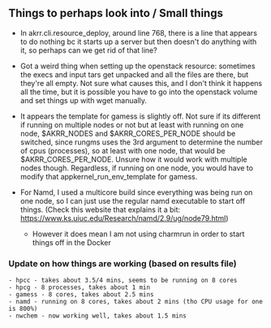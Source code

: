 ## Things to perhaps look into / Small things

- In akrr.cli.resource_deploy, around line 768, there is a line that appears to do nothing bc it starts up a server but then doesn't do anything with it, so perhaps can we get rid of that line?

- Got a weird thing when setting up the openstack resource: sometimes the execs and input tars get unpacked and all the files are there, but they're all empty. Not sure what causes this, and I don't think it happens all the time, but it is possible you have to go into the openstack volume and set things up with wget manually.

- It appears the template for gamess is slightly off. Not sure if its different if running on multiple nodes or not but at least with running on one node, $AKRR_NODES and $AKRR_CORES_PER_NODE should be switched, since rungms uses the 3rd argument to determine the number of cpus (processes), so at least with one node, that would be $AKRR_CORES_PER_NODE. Unsure how it would work with multiple nodes though. Regardless, if running on one node, you would have to modify that appkernel_run_env_template for gamess.

- For Namd, I used a multicore build since everything was being run on one node, so I can just use the regular namd executable to start off things. (Check this website that explains it a bit: https://www.ks.uiuc.edu/Research/namd/2.9/ug/node79.html)
	- However it does mean I am not using charmrun in order to start things off in the Docker

### Update on how things are working (based on results file)
	- hpcc - takes about 3.5/4 mins, seems to be running on 8 cores
	- hpcg - 8 processes, takes about 1 min
	- gamess - 8 cores, takes about 2.5 mins
	- namd - running on 8 cores, takes about 2 mins (tho CPU usage for one is 800%)
	- nwchem - now working well, takes about 1.5 mins



